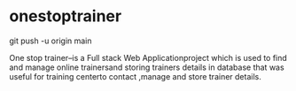 # onestoptrainer

git push -u origin main

One stop trainer–is a Full stack Web Applicationproject which is used to find and 
manage online trainersand storing trainers details in database that was useful for 
training centerto contact ,manage and store trainer details.
